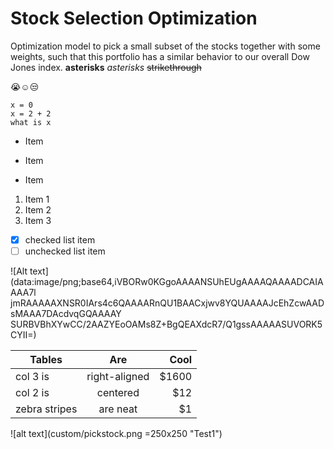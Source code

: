 # Stock Selection Optimization
Optimization model to pick a small subset of the stocks together with some weights, such that this portfolio has a similar behavior to our overall Dow Jones index.
**asterisks** *asterisks* ~~strikethrough~~

😭☺️😒

```
x = 0
x = 2 + 2
what is x
```

* Item
+ Item
- Item

1. Item 1
2. Item 2
3. Item 3

- [x] checked list item
- [ ] unchecked list item

![Alt text](data:image/png;base64,iVBORw0KGgoAAAANSUhEUgAAAAQAAAADCAIAAAA7l
jmRAAAAAXNSR0IArs4c6QAAAARnQU1BAACxjwv8YQUAAAAJcEhZcwAADsMAAA7DAcdvqGQAAAAY
SURBVBhXYwCC/2AAZYEoOAMs8Z+BgQEAXdcR7/Q1gssAAAAASUVORK5CYII=)

 

| Tables        | Are           | Cool  |
| ------------- |:-------------:| -----:|
| col 3 is      | right-aligned | $1600 |
| col 2 is      | centered      |   $12 |
| zebra stripes | are neat      |    $1 |

![alt text](custom/pickstock.png =250x250 "Test1")
